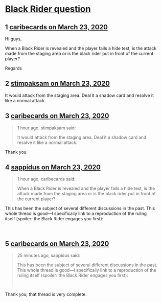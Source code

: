 # [Black Rider question](https://community.fantasyflightgames.com/topic/307105-black-rider-question/)

## 1 [caribecards on March 23, 2020](https://community.fantasyflightgames.com/topic/307105-black-rider-question/?do=findComment&comment=3917931)

Hi guys,

When a Black Rider is revealed and the player fails a hide test, is the attack made from the staging area or is the black rider put in front of the current player?

Regards

## 2 [stimpaksam on March 23, 2020](https://community.fantasyflightgames.com/topic/307105-black-rider-question/?do=findComment&comment=3917936)

It would attack from the staging area. Deal it a shadow card and resolve it like a normal attack.

## 3 [caribecards on March 23, 2020](https://community.fantasyflightgames.com/topic/307105-black-rider-question/?do=findComment&comment=3917958)

> 1 hour ago, stimpaksam said:
> 
> It would attack from the staging area. Deal it a shadow card and resolve it like a normal attack.

Thank you

## 4 [sappidus on March 23, 2020](https://community.fantasyflightgames.com/topic/307105-black-rider-question/?do=findComment&comment=3917962)

> 1 hour ago, caribecards said:
> 
> When a Black Rider is revealed and the player fails a hide test, is the attack made from the staging area or is the black rider put in front of the current player?

This has been the subject of several different discussions in the past. This whole thread is good—I specifically link to a reproduction of the ruling itself (spoiler: the Black Rider engages you first):

 

## 5 [caribecards on March 23, 2020](https://community.fantasyflightgames.com/topic/307105-black-rider-question/?do=findComment&comment=3917980)

> 25 minutes ago, sappidus said:
> 
> This has been the subject of several different discussions in the past. This whole thread is good—I specifically link to a reproduction of the ruling itself (spoiler: the Black Rider engages you first):
> 
>  

Thank you, that thread is very complete.

 

